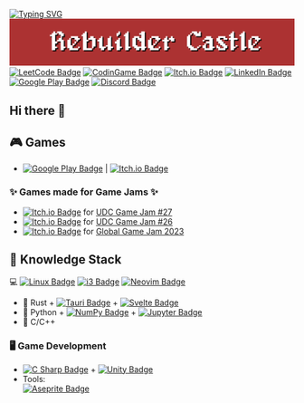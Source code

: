 [![Typing SVG](https://readme-typing-svg.demolab.com?font=Zen+Antique&pause=500&center=true&vCenter=true&random=false&width=1060&lines=Rebuilder+Project;Coming+Soon)](https://git.io/typing-svg)
[![Rebuilder Castle Banner](https://github.com/figo711/figo711/blob/main/imgs/rc-logo.png)](https://sairon711.itch.io/)
[![LeetCode Badge](https://img.shields.io/badge/LeetCode-FFA116?logo=leetcode&logoColor=fff&style=for-the-badge)](https://leetcode.com/figo711/)
[![CodinGame Badge](https://img.shields.io/badge/CodinGame-F2BB13?logo=codingame&logoColor=fff&style=for-the-badge)](https://www.codingame.com/profile/e4eada0db219a2c89a68c152c6b6a1180257233)
[![Itch.io Badge](https://img.shields.io/badge/Itch.io-FA5C5C?logo=itchdotio&logoColor=fff&style=for-the-badge)](https://sairon711.itch.io/)
[![LinkedIn Badge](https://img.shields.io/badge/LinkedIn-0A66C2?logo=linkedin&logoColor=fff&style=for-the-badge)](https://www.linkedin.com/in/maxim-panis/)
[![Google Play Badge](https://img.shields.io/badge/Eliz%20Studios-414141?logo=googleplay&logoColor=fff&style=for-the-badge)](https://play.google.com/store/apps/developer?id=Eliz+Studios)
[![Discord Badge](https://img.shields.io/badge/Discord-5865F2?logo=discord&logoColor=fff&style=for-the-badge)](https://discordapp.com/users/457850341149376513)
## Hi there 👋

## 🎮 Games
- [![Google Play Badge](https://img.shields.io/badge/1D%20Maze-414141?logo=googleplay&logoColor=fff&style=plastic)](https://play.google.com/store/apps/details?id=com.ElizGameStudios.Maze1D&pli=1) | [![Itch.io Badge](https://img.shields.io/badge/1D%20Maze-FA5C5C?logo=itchdotio&logoColor=fff&style=plastic)](https://sairon711.itch.io/maze-1d)
### ✨ Games made for Game Jams ✨
- [![Itch.io Badge](https://img.shields.io/badge/Rebuilder%3A%20Cursed%20Samurai-FA5C5C?logo=itchdotio&logoColor=fff&style=plastic)](https://sairon711.itch.io/rebuilder-cursed-samurai) for [UDC Game Jam #27](https://itch.io/jam/udc-jam-27)
- [![Itch.io Badge](https://img.shields.io/badge/Custom%20Room-FA5C5C?logo=itchdotio&logoColor=fff&style=plastic)](https://sairon711.itch.io/custom-room) for [UDC Game Jam #26](https://itch.io/jam/udc-jam-26)
- [![Itch.io Badge](https://img.shields.io/badge/Crime%20Roots-FA5C5C?logo=itchdotio&logoColor=fff&style=plastic)](https://sairon711.itch.io/crime-roots) for [Global Game Jam 2023](https://v3.globalgamejam.org/2023/games)

## 🧠 Knowledge Stack
💻 [![Linux Badge](https://img.shields.io/badge/Linux-FCC624?logo=linux&logoColor=000&style=plastic)](https://www.debian.org/)
[![i3 Badge](https://img.shields.io/badge/i3-52C0FF?logo=i3&logoColor=fff&style=plastic)](https://i3wm.org/)
[![Neovim Badge](https://img.shields.io/badge/LunarVim-BB9AF7?logo=neovim&logoColor=fff&style=plastic)](https://www.lunarvim.org/)
- 🦀 Rust + [![Tauri Badge](https://img.shields.io/badge/Tauri-24C8D8?logo=tauri&logoColor=fff&style=plastic)](https://tauri.app/) + [![Svelte Badge](https://img.shields.io/badge/Svelte-FF3E00?logo=svelte&logoColor=fff&style=plastic)](https://svelte.dev/)
- 🐍 Python + [![NumPy Badge](https://img.shields.io/badge/NumPy-013243?logo=numpy&logoColor=fff&style=plastic)](https://numpy.org/) + [![Jupyter Badge](https://img.shields.io/badge/Jupyter-F37626?logo=jupyter&logoColor=fff&style=plastic)](https://jupyter.org/)
- 🚀 C/C++

### 🖥️ Game Development
- [![C Sharp Badge](https://img.shields.io/badge/C%20Sharp-512BD4?logo=csharp&logoColor=fff&style=plastic)](https://dotnet.microsoft.com/en-us/languages/csharp) + [![Unity Badge](https://img.shields.io/badge/Unity-000?logo=unity&logoColor=fff&style=plastic)](https://unity.com)
- Tools:  
  [![Aseprite Badge](https://img.shields.io/badge/Aseprite-7D929E?logo=aseprite&logoColor=fff&style=plastic)](https://www.aseprite.org/)

<!--
**figo711/figo711** is a ✨ _special_ ✨ repository because its `README.md` (this file) appears on your GitHub profile.

Here are some ideas to get you started:

- 🔭 I’m currently working on ...
- 🌱 I’m currently learning ...
- 👯 I’m looking to collaborate on ...
- 🤔 I’m looking for help with ...
- 💬 Ask me about ...
- 📫 How to reach me: ...
- 😄 Pronouns: ...
- ⚡ Fun fact: ...
-->
